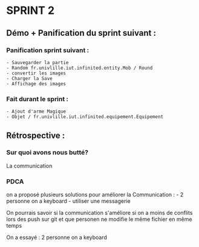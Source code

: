 # SPRINT 2

## Démo + Panification du sprint suivant :
    
### Panification sprint suivant :
    - Sauvegarder la partie
    - Random fr.univlille.iut.infinited.entity.Mob / Round
    - convertir les images
    - Charger la Save
    - Affichage des images
    
### Fait durant le sprint :
    - Ajout d'arme Magique
    - Objet / fr.univlille.iut.infinited.equipement.Equipement

## Rétrospective : 

### Sur quoi avons nous butté?

La communication

### PDCA

on a proposé plusieurs solutions pour améliorer la Communication : 
    - 2 personne on a keyboard
    - utiliser une messagerie

   
On pourrais savoir si la communication s'améliore si on a moins de conflits 
lors des push sur git et que personen ne modifie le même fichier en même temps

On a essayé : 2 personne on a keyboard
